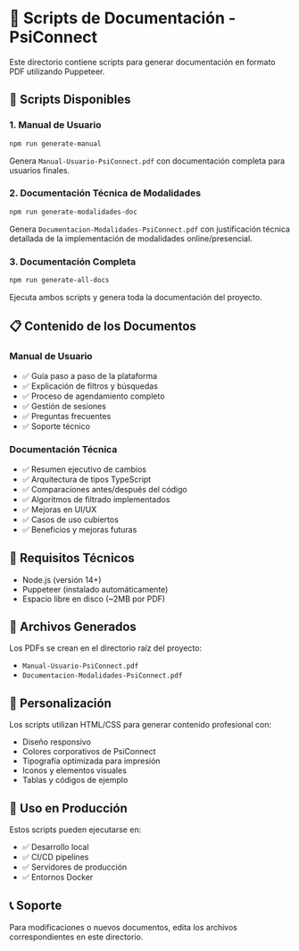 # 📄 Scripts de Documentación - PsiConnect

Este directorio contiene scripts para generar documentación en formato PDF utilizando Puppeteer.

## 🚀 Scripts Disponibles

### 1. Manual de Usuario
```bash
npm run generate-manual
```
Genera `Manual-Usuario-PsiConnect.pdf` con documentación completa para usuarios finales.

### 2. Documentación Técnica de Modalidades
```bash
npm run generate-modalidades-doc
```
Genera `Documentacion-Modalidades-PsiConnect.pdf` con justificación técnica detallada de la implementación de modalidades online/presencial.

### 3. Documentación Completa
```bash
npm run generate-all-docs
```
Ejecuta ambos scripts y genera toda la documentación del proyecto.

## 📋 Contenido de los Documentos

### Manual de Usuario
- ✅ Guía paso a paso de la plataforma
- ✅ Explicación de filtros y búsquedas
- ✅ Proceso de agendamiento completo
- ✅ Gestión de sesiones
- ✅ Preguntas frecuentes
- ✅ Soporte técnico

### Documentación Técnica
- ✅ Resumen ejecutivo de cambios
- ✅ Arquitectura de tipos TypeScript
- ✅ Comparaciones antes/después del código
- ✅ Algoritmos de filtrado implementados
- ✅ Mejoras en UI/UX
- ✅ Casos de uso cubiertos
- ✅ Beneficios y mejoras futuras

## 🔧 Requisitos Técnicos

- Node.js (versión 14+)
- Puppeteer (instalado automáticamente)
- Espacio libre en disco (~2MB por PDF)

## 📂 Archivos Generados

Los PDFs se crean en el directorio raíz del proyecto:
- `Manual-Usuario-PsiConnect.pdf`
- `Documentacion-Modalidades-PsiConnect.pdf`

## 🎨 Personalización

Los scripts utilizan HTML/CSS para generar contenido profesional con:
- Diseño responsivo
- Colores corporativos de PsiConnect
- Tipografía optimizada para impresión
- Iconos y elementos visuales
- Tablas y códigos de ejemplo

## 🚀 Uso en Producción

Estos scripts pueden ejecutarse en:
- ✅ Desarrollo local
- ✅ CI/CD pipelines
- ✅ Servidores de producción
- ✅ Entornos Docker

## 📞 Soporte

Para modificaciones o nuevos documentos, edita los archivos correspondientes en este directorio. 